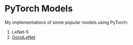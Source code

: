 # PyTorch Models
My implementations of some popular models using PyTorch:
1. LeNet-5
2. [GoogLeNet](https://arxiv.org/pdf/1409.4842.pdf)
   

